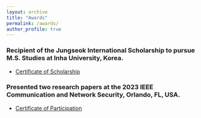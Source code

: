 ```yaml
---
layout: archive
title: "Awards"
permalink: /awards/
author_profile: true
---
```




### Recipient of the Jungseok International Scholarship to pursue M.S. Studies at Inha University, Korea. 

- [Certificate of Scholarship](/files/Certificate_of_Scholarship_inha.pdf)

### Presented two research papers at the 2023 IEEE Communication and Network Security, Orlando, FL, USA.
- [Certificate of Participation](/files/CNS_certificate.pdf)
